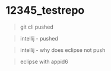 # 12345_testrepo

> git cli pushed

> intellij - pushed
 
> intellij - why does eclipse not push

> eclipse with appid6
